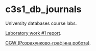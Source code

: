 # c3s1_db_journals
University databases course labs.

[Laboratory work #1 report](https://docs.google.com/document/d/1cADpivS9p0XNHYzb4m_3QdLVEmEmIaT2C98qdfunGYo/edit?usp=sharing). 

[CGW (Розрахунково-графічна робота)](https://docs.google.com/document/d/1jhPAUsnRY2Mle-3DvTylrhpq7ezvpBJ8EHo6fcYcD4A/edit?usp=sharing).